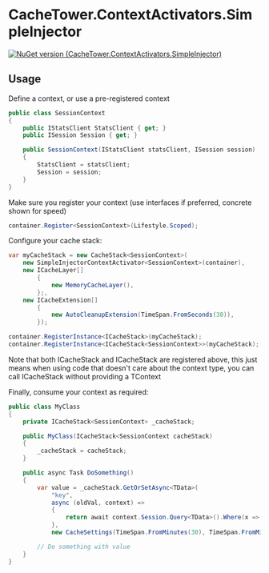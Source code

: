 # CacheTower.ContextActivators.SimpleInjector

[![NuGet version (CacheTower.ContextActivators.SimpleInjector)](https://img.shields.io/nuget/v/CacheTower.ContextActivators.SimpleInjector.svg?style=flat-square)](https://www.nuget.org/packages/CacheTower.ContextActivators.SimpleInjector/)

## Usage

Define a context, or use a pre-registered context

```csharp
public class SessionContext 
{
    public IStatsClient StatsClient { get; }
    public ISession Session { get; }

    public SessionContext(IStatsClient statsClient, ISession session)
    {
        StatsClient = statsClient;
        Session = session;
    }
}
```

Make sure you register your context (use interfaces if preferred, concrete shown for speed)

```csharp
container.Register<SessionContext>(Lifestyle.Scoped);
```

Configure your cache stack:

```csharp
var myCacheStack = new CacheStack<SessionContext>(
    new SimpleInjectorContextActivator<SessionContext>(container),
    new ICacheLayer[]
        {
            new MemoryCacheLayer(),
        };,
    new ICacheExtension[]
        {
            new AutoCleanupExtension(TimeSpan.FromSeconds(30)),
        });

container.RegisterInstance<ICacheStack>(myCacheStack);
container.RegisterInstance<ICacheStack<SessionContext>>(myCacheStack);
```

Note that both ICacheStack and ICacheStack<SessionContext> are registered above, this just means when using code that doesn't care about the context type, you can call ICacheStack without providing a TContext

Finally, consume your context as required:

```csharp
public class MyClass 
{
    private ICacheStack<SessionContext> _cacheStack;

    public MyClass(ICacheStack<SessionContext cacheStack) 
    {
        _cacheStack = cacheStack;
    }

    public async Task DoSomething() 
    {
        var value = _cacheStack.GetOrSetAsync<TData>(
            "key",
            async (oldVal, context) => 
            {
                return await context.Session.Query<TData>().Where(x => x.Id == 1).SingleOrDefaultAsync);
            },
            new CacheSettings(TimeSpan.FromMinutes(30), TimeSpan.FromMinutes(15)));

        // Do something with value
    }
}
```